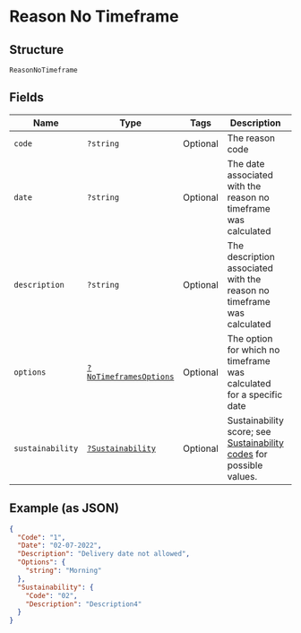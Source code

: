 
# Reason No Timeframe

## Structure

`ReasonNoTimeframe`

## Fields

| Name | Type | Tags | Description | Getter | Setter |
|  --- | --- | --- | --- | --- | --- |
| `code` | `?string` | Optional | The reason code | getCode(): ?string | setCode(?string code): void |
| `date` | `?string` | Optional | The date associated with the reason no timeframe was calculated | getDate(): ?string | setDate(?string date): void |
| `description` | `?string` | Optional | The description associated with the reason no timeframe was calculated | getDescription(): ?string | setDescription(?string description): void |
| `options` | [`?NoTimeframesOptions`](../../doc/models/no-timeframes-options.md) | Optional | The option for which no timeframe was calculated for a specific date | getOptions(): ?NoTimeframesOptions | setOptions(?NoTimeframesOptions options): void |
| `sustainability` | [`?Sustainability`](../../doc/models/sustainability.md) | Optional | Sustainability score; see [Sustainability codes](https://developer.postnl.nl/docs/#/http/reference-data/reference-codes/sustainability-codes) for possible values. | getSustainability(): ?Sustainability | setSustainability(?Sustainability sustainability): void |

## Example (as JSON)

```json
{
  "Code": "1",
  "Date": "02-07-2022",
  "Description": "Delivery date not allowed",
  "Options": {
    "string": "Morning"
  },
  "Sustainability": {
    "Code": "02",
    "Description": "Description4"
  }
}
```

